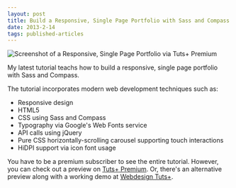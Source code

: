 ```yaml
---
layout: post
title: Build a Responsive, Single Page Portfolio with Sass and Compass via Tuts+ Premium
date: 2013-2-14
tags: published-articles
---
```


![Screenshot of a Responsive, Single Page Portfolio via Tuts+ Premium](http://tutsplus-media.s3.amazonaws.com/tutsplus.com/uploads/2013/02/screenshot.png)

My latest tutorial teachs how to build a responsive, single page portfolio with Sass and Compass. 

The tutorial incorporates modern web development techniques such as:

- Responsive design
- HTML5
- CSS using Sass and Compass
- Typography via Google's Web Fonts service
- API calls using jQuery
- Pure CSS horizontally-scrolling carousel supporting touch interactions
- HiDPI support via icon font usage

You have to be a premium subscriber to see the entire tutorial. However, you can check out a preview on [Tuts+ Premium](https://tutsplus.com/tutorial/build-a-responsive-single-page-portfolio-with-sass-and-compass/). Or, there's an alternative preview along with a working demo at [Webdesign Tuts+](http://webdesign.tutsplus.com/tutorials/htmlcss-tutorials/build-a-responsive-single-page-portfolio-with-sass-and-compass-new-on-premium/).